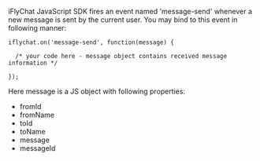 iFlyChat JavaScript SDK fires an event named 'message-send' whenever a new message is sent by the current user. You may bind to this event in following manner:
~~~
iflychat.on('message-send', function(message) {
  
  /* your code here - message object contains received message information */

});
~~~

Here message is a JS object with following properties:

* fromId
* fromName
* toId
* toName
* message
* messageId
